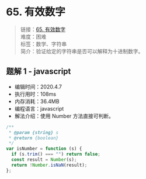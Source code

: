 # 65. 有效数字

> 链接：[65. 有效数字](https://leetcode-cn.com/problems/valid-number/)  
> 难度：困难  
> 标签：数学、字符串  
> 简介：验证给定的字符串是否可以解释为十进制数字。

## 题解 1 - javascript

- 编辑时间：2020.4.7
- 执行用时：108ms
- 内存消耗：36.4MB
- 编程语言：javascript
- 解法介绍：使用 Number 方法直接可判断。

```javascript
/**
 * @param {string} s
 * @return {boolean}
 */
var isNumber = function (s) {
  if (s.trim() === "") return false;
  const result = Number(s);
  return !Number.isNaN(result);
};
```
